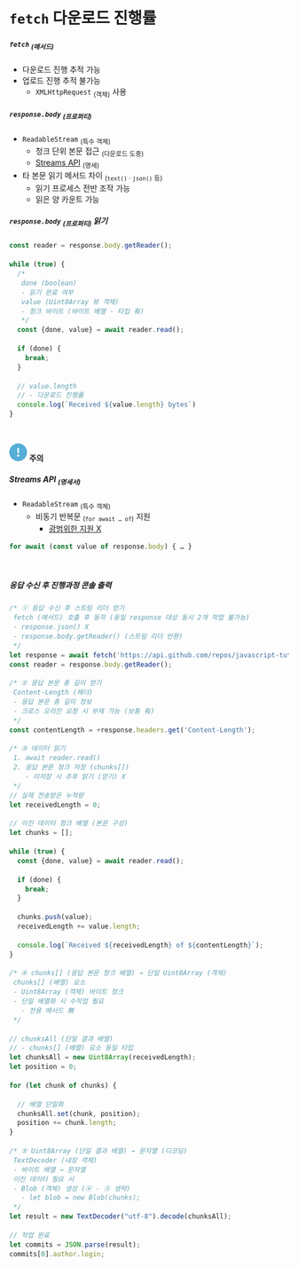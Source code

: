 `fetch` 다운로드 진행률
====

##### `fetch` <sub>(메서드)</sub>
- 다운로드 진행 추적 가능
- 업로드 진행 추적 불가능
  - `XMLHttpRequest` <sub>(객체)</sub> 사용

##### `response.body` <sub>(프로퍼티)</sub>
- `ReadableStream` <sub>(특수 객체)</sub>
  - 청크 단위 본문 접근 <sub>(다운로드 도중)</sub>
  - [Streams API](https://streams.spec.whatwg.org/#rs-class) <sub>(명세)</sub>
- 타 본문 읽기 메서드 차이 <sub>(`text()` · `json()` 등)</sub>
  - 읽기 프로세스 전반 조작 가능
  - 읽은 양 카운트 가능

##### `response.body` <sub>(프로퍼티)</sub> 읽기
```javascript
const reader = response.body.getReader();

while (true) {
  /*
   done (boolean)
   - 읽기 완료 여부
   value (Uint8Array 뷰 객체)
   - 청크 바이트 (바이트 배열 · 타입 有)
   */
  const {done, value} = await reader.read();

  if (done) {
    break;
  }

  // value.length
  // - 다운로드 진행률
  console.log(`Received ${value.length} bytes`)
}
```

<br />

<img src="../../images/commons/icons/circle-exclamation-solid.svg" /> **주의**

##### Streams API <sub>(명세서)</sub>
- `ReadableStream` <sub>(특수 객체)</sub>
  - 비동기 반복문 <sub>(`for await … of`)</sub> 지원
    - [광범위한 지원 X](https://github.com/whatwg/streams/issues/778#issuecomment-461341033)
```javascript
for await (const value of response.body) { … }
```

<br />

##### 응답 수신 후 진행과정 콘솔 출력
```javascript
/* ① 응답 수신 후 스트림 리더 얻기
 fetch (메서드) 호출 후 동작 (동일 response 대상 동시 2개 작업 불가능)
 - response.json() X
 - response.body.getReader() (스트림 리더 반환)
 */
let response = await fetch('https://api.github.com/repos/javascript-tutorial/en.javascript.info/commits?per_page=100');
const reader = response.body.getReader();

/* ② 응답 본문 총 길이 얻기
 Content-Length (헤더)
 - 응답 본문 총 길이 정보
 - 크로스 오리진 요청 시 부재 가능 (보통 有)
 */
const contentLength = +response.headers.get('Content-Length');

/* ③ 데이터 읽기
 1. await reader.read()
 2. 응답 본문 청크 저장 (chunks[])
    - 미저장 시 추후 읽기 (얻기) X
 */
// 실제 전송받은 누적량
let receivedLength = 0;

// 이진 데이터 청크 배열 (본문 구성)
let chunks = [];

while (true) {
  const {done, value} = await reader.read();

  if (done) {
    break;
  }

  chunks.push(value);
  receivedLength += value.length;

  console.log(`Received ${receivedLength} of ${contentLength}`);
}

/* ④ chunks[] (응답 본문 청크 배열) → 단일 Uint8Array (객체)
 chunks[] (배열) 요소
 - Uint8Array (객체) 바이트 청크
 - 단일 배열화 시 수작업 필요
   - 전용 메서드 無
 */

// chunksAll (단일 결과 배열)
// - chunks[] (배열) 요소 동일 타입
let chunksAll = new Uint8Array(receivedLength);
let position = 0;

for (let chunk of chunks) {

  // 배열 단일화
  chunksAll.set(chunk, position);
  position += chunk.length;
}

/* ⑤ Uint8Array (단일 결과 배열) → 문자열 (디코딩)
 TextDecoder (내장 객체)
 - 바이트 배열 → 문자열
 이진 데이터 필요 시
 - Blob (객체) 생성 (④ · ⑤ 생략)
   - let blob = new Blob(chunks);
 */
let result = new TextDecoder("utf-8").decode(chunksAll);

// 작업 완료
let commits = JSON.parse(result);
commits[0].author.login;
```
